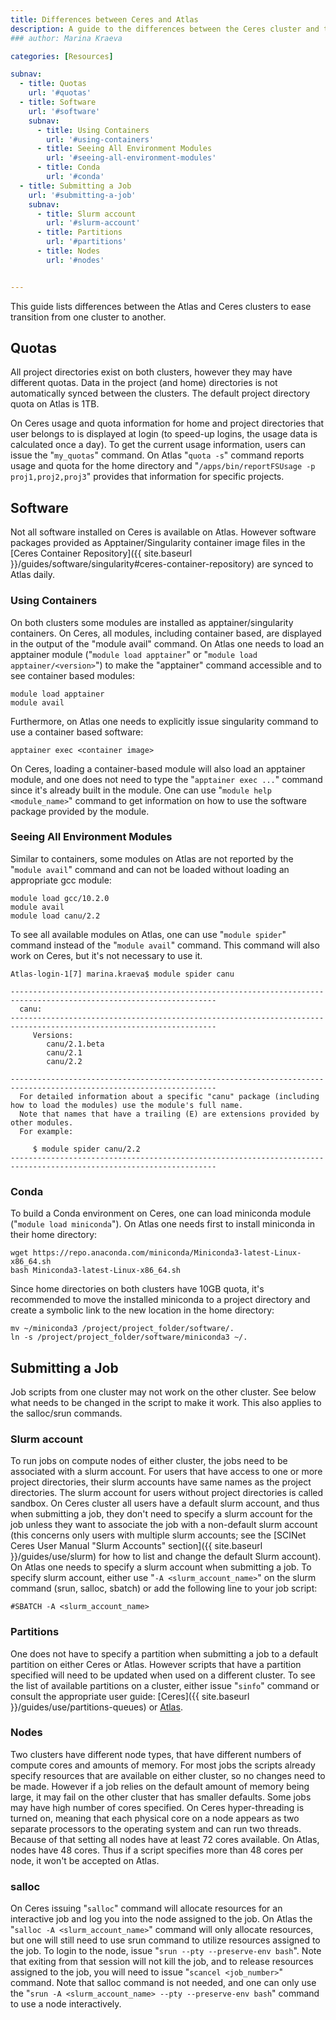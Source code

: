 ```yaml
---
title: Differences between Ceres and Atlas
description: A guide to the differences between the Ceres cluster and the Atlas cluster
### author: Marina Kraeva

categories: [Resources]

subnav:
  - title: Quotas
    url: '#quotas'
  - title: Software
    url: '#software'
    subnav:
      - title: Using Containers
        url: '#using-containers'
      - title: Seeing All Environment Modules
        url: '#seeing-all-environment-modules'
      - title: Conda
        url: '#conda'
  - title: Submitting a Job
    url: '#submitting-a-job'
    subnav:
      - title: Slurm account
        url: '#slurm-account'
      - title: Partitions
        url: '#partitions'
      - title: Nodes
        url: '#nodes'


---
```


This guide lists differences between the Atlas and Ceres clusters to ease transition from one cluster to another.

<!--excerpt-->

## Quotas

All project directories exist on both clusters, however they may have different quotas. Data in the project (and home) directories is not automatically synced between the clusters. The default project directory quota on Atlas is 1TB. 

On Ceres usage and quota information for home and project directories that user belongs to is displayed at login (to speed-up logins, the usage data is calculated once a day). To get the current usage information, users can issue the "`my_quotas`" command. On Atlas "`quota -s`" command reports usage and quota for the home directory and "`/apps/bin/reportFSUsage -p proj1,proj2,proj3`" provides that information for specific projects.

## Software

Not all software installed on Ceres is available on Atlas. However software packages provided as Apptainer/Singularity container image files in the [Ceres Container Repository]({{ site.baseurl }}/guides/software/singularity#ceres-container-repository) are synced to Atlas daily.

### Using Containers

On both clusters some modules are installed as apptainer/singularity containers. On Ceres, all modules, including container based, are displayed in the output of the "module avail" command. On Atlas one needs to load an apptainer module ("`module load apptainer`" or "`module load apptainer/<version>`") to make the "apptainer" command accessible and to see container based modules:

```
module load apptainer
module avail
```

Furthermore, on Atlas one needs to explicitly issue singularity command to use a container based software:
```
apptainer exec <container image>
```

On Ceres, loading a container-based module will also load an apptainer module, and one does not need to type the "`apptainer exec ...`" command since it's already built in the module. One can use "`module help <module_name>`" command to get information on how to use the software package provided by the module.


### Seeing All Environment Modules

Similar to containers, some modules on Atlas are not reported by the "`module avail`" command and can not be loaded without loading an appropriate gcc module: 

```
module load gcc/10.2.0
module avail
module load canu/2.2
```

To see all available modules on Atlas, one can use "`module spider`" command instead of the "`module avail`" command. This command will also work on Ceres, but it's not necessary to use it.

```
Atlas-login-1[7] marina.kraeva$ module spider canu

--------------------------------------------------------------------------------------------------------------------
  canu:
--------------------------------------------------------------------------------------------------------------------
     Versions:
        canu/2.1.beta
        canu/2.1
        canu/2.2

--------------------------------------------------------------------------------------------------------------------
  For detailed information about a specific "canu" package (including how to load the modules) use the module's full name.
  Note that names that have a trailing (E) are extensions provided by other modules.
  For example:

     $ module spider canu/2.2
--------------------------------------------------------------------------------------------------------------------
```

### Conda

To build a Conda environment on Ceres, one can load miniconda module ("`module load miniconda`"). On Atlas one needs first to install miniconda in their home directory:

```
wget https://repo.anaconda.com/miniconda/Miniconda3-latest-Linux-x86_64.sh
bash Miniconda3-latest-Linux-x86_64.sh
```

Since home directories on both clusters have 10GB quota, it's recommended to move the installed miniconda to a project directory and create a symbolic link to the new location in the home directory:

```
mv ~/miniconda3 /project/project_folder/software/.
ln -s /project/project_folder/software/miniconda3 ~/.
```

## Submitting a Job

Job scripts from one cluster may not work on the other cluster. See below what needs to be changed in the script to make it work. This also applies to the salloc/srun commands.

### Slurm account

To run jobs on compute nodes of either cluster, the jobs need to be associated with a slurm account. For users that have access to one or more project directories, their slurm accounts have same names as the project directories. The slurm account for users without project directories is called sandbox. On Ceres cluster all users have a default slurm account, and thus when submitting a job, they don't need to specify a slurm account for the job unless they want to associate the job with a non-default slurm account (this concerns only users with multiple slurm accounts; see the [SCINet Ceres User Manual "Slurm Accounts" section]({{ site.baseurl }}/guides/use/slurm) for how to list and change the default Slurm account). On Atlas one needs to specify a slurm account when submitting a job. To specify slurm account, either use "`-A <slurm_account_name>`" on the slurm command (srun, salloc, sbatch) or add the following line to your job script:
```
#SBATCH -A <slurm_account_name>
```

### Partitions

One does not have to specify a partition when submitting a job to a default partition on either Ceres or Atlas. However scripts that have a partition specified will need to be updated when used on a different cluster. To see the list of available partitions on a cluster, either issue "`sinfo`" command or consult the appropriate user guide: [Ceres]({{ site.baseurl }}/guides/use/partitions-queues) or [Atlas](https://www.hpc.msstate.edu/computing/atlas).

### Nodes

Two clusters have different node types, that have different numbers of compute cores and amounts of memory. For most jobs the scripts already specify resources that are available on either cluster, so no changes need to be made. However if a job relies on the default amount of memory being large, it may fail on the other cluster that has smaller defaults. Some jobs may have high number of cores specified. On Ceres hyper-threading is turned on, meaning that each physical core on a node appears as two separate processors to the operating system and can run two threads. Because of that setting all nodes have at least 72 cores available. On Atlas, nodes have 48 cores. Thus if a script specifies more than 48 cores per node, it won't be accepted on Atlas.

### salloc

On Ceres issuing "`salloc`" command will allocate resources for an interactive job and log you into the node assigned to the job. On Atlas the "`salloc -A <slurm_account_name>`" command will only allocate resources, but one will still need to use srun command to utilize resources assigned to the job. To login to the node, issue "`srun --pty --preserve-env bash`". Note that exiting from that session will not kill the job, and to release resources assigned to the job, you will need to issue "`scancel <job_number>`" command. Note that salloc command is not needed, and one can only use the "`srun -A <slurm_account_name> --pty --preserve-env bash`" command to use a node interactively. 

